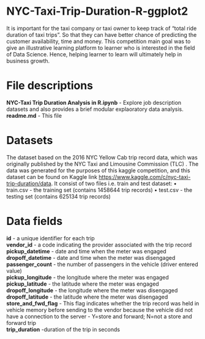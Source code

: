 # NYC-Taxi-Trip-Duration-R-ggplot2

It is important for the taxi company or taxi owner to keep track of “total ride duration of taxi trips”. So that they can have better chance of predicting the customer availability, time and money. This competition main goal was to give an illustrative learning platform to learner who is interested in the field of Data Science. Hence, helping learner to learn will ultimately help in business growth.

# File descriptions
**NYC-Taxi Trip Duration Analysis in R.ipynb** - Explore job description datasets and also provides a brief modular explaoratory data analysis. <br/>
**readme.md** - This file <br/>


# Datasets
The dataset based on the 2016 NYC Yellow Cab trip record data, which was originally published by the NYC Taxi and Limousine Commission (TLC) . The data was generated for the purposes of this kaggle competition, and this dataset can be found on Kaggle link https://www.kaggle.com/c/nyc-taxi-trip-duration/data. It consist of two files i.e. train and test dataset:
• train.csv - the training set (contains 1458644 trip records) 
• test.csv - the testing set (contains 625134 trip records)

# Data fields
**id** -  a unique identifier for each trip <br/>
**vendor_id** - a code indicating the provider associated with the trip record <br/>
**pickup_datetime** - date and time when the meter was engaged <br/>
**dropoff_datetime** - date and time when the meter was disengaged <br/>
**passenger_count** - the number of passengers in the vehicle (driver entered value) <br/>
**pickup_longitude** - the longitude where the meter was engaged <br/>
**pickup_latitude** -  the latitude where the meter was engaged <br/>
**dropoff_longitude** - the longitude where the meter was disengaged <br/>
**dropoff_latitude** - the latitude where the meter was disengaged <br/>
**store_and_fwd_flag** - This flag indicates whether the trip record was held in vehicle memory before sending to the vendor because the vehicle did not have a connection to the server - Y=store and forward; N=not a store and forward trip <br/>
**trip_duration** -duration of the trip in seconds <br/>
